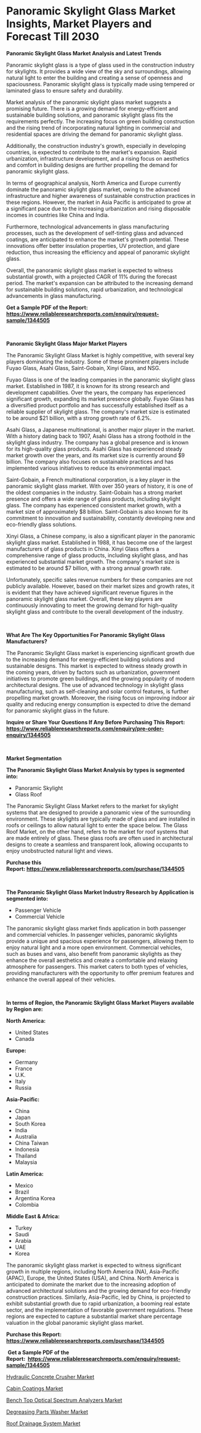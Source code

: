 <p><h1>Panoramic Skylight Glass Market Insights, Market Players and Forecast Till 2030</h1></p><p><strong>Panoramic Skylight Glass Market Analysis and Latest Trends</strong></p>
<p><p>Panoramic skylight glass is a type of glass used in the construction industry for skylights. It provides a wide view of the sky and surroundings, allowing natural light to enter the building and creating a sense of openness and spaciousness. Panoramic skylight glass is typically made using tempered or laminated glass to ensure safety and durability.</p><p>Market analysis of the panoramic skylight glass market suggests a promising future. There is a growing demand for energy-efficient and sustainable building solutions, and panoramic skylight glass fits the requirements perfectly. The increasing focus on green building construction and the rising trend of incorporating natural lighting in commercial and residential spaces are driving the demand for panoramic skylight glass.</p><p>Additionally, the construction industry's growth, especially in developing countries, is expected to contribute to the market's expansion. Rapid urbanization, infrastructure development, and a rising focus on aesthetics and comfort in building designs are further propelling the demand for panoramic skylight glass.</p><p>In terms of geographical analysis, North America and Europe currently dominate the panoramic skylight glass market, owing to the advanced infrastructure and higher awareness of sustainable construction practices in these regions. However, the market in Asia Pacific is anticipated to grow at a significant pace due to the increasing urbanization and rising disposable incomes in countries like China and India.</p><p>Furthermore, technological advancements in glass manufacturing processes, such as the development of self-tinting glass and advanced coatings, are anticipated to enhance the market's growth potential. These innovations offer better insulation properties, UV protection, and glare reduction, thus increasing the efficiency and appeal of panoramic skylight glass.</p><p>Overall, the panoramic skylight glass market is expected to witness substantial growth, with a projected CAGR of 11% during the forecast period. The market's expansion can be attributed to the increasing demand for sustainable building solutions, rapid urbanization, and technological advancements in glass manufacturing.</p></p>
<p><strong>Get a Sample PDF of the Report:&nbsp; <a href="https://www.reliableresearchreports.com/enquiry/request-sample/1344505">https://www.reliableresearchreports.com/enquiry/request-sample/1344505</a></strong></p>
<p>&nbsp;</p>
<p><strong>Panoramic Skylight Glass Major Market Players</strong></p>
<p><p>The Panoramic Skylight Glass Market is highly competitive, with several key players dominating the industry. Some of these prominent players include Fuyao Glass, Asahi Glass, Saint-Gobain, Xinyi Glass, and NSG.</p><p>Fuyao Glass is one of the leading companies in the panoramic skylight glass market. Established in 1987, it is known for its strong research and development capabilities. Over the years, the company has experienced significant growth, expanding its market presence globally. Fuyao Glass has a diversified product portfolio and has successfully established itself as a reliable supplier of skylight glass. The company's market size is estimated to be around $21 billion, with a strong growth rate of 6.2%.</p><p>Asahi Glass, a Japanese multinational, is another major player in the market. With a history dating back to 1907, Asahi Glass has a strong foothold in the skylight glass industry. The company has a global presence and is known for its high-quality glass products. Asahi Glass has experienced steady market growth over the years, and its market size is currently around $9 billion. The company also focuses on sustainable practices and has implemented various initiatives to reduce its environmental impact.</p><p>Saint-Gobain, a French multinational corporation, is a key player in the panoramic skylight glass market. With over 350 years of history, it is one of the oldest companies in the industry. Saint-Gobain has a strong market presence and offers a wide range of glass products, including skylight glass. The company has experienced consistent market growth, with a market size of approximately $8 billion. Saint-Gobain is also known for its commitment to innovation and sustainability, constantly developing new and eco-friendly glass solutions.</p><p>Xinyi Glass, a Chinese company, is also a significant player in the panoramic skylight glass market. Established in 1988, it has become one of the largest manufacturers of glass products in China. Xinyi Glass offers a comprehensive range of glass products, including skylight glass, and has experienced substantial market growth. The company's market size is estimated to be around $7 billion, with a strong annual growth rate.</p><p>Unfortunately, specific sales revenue numbers for these companies are not publicly available. However, based on their market sizes and growth rates, it is evident that they have achieved significant revenue figures in the panoramic skylight glass market. Overall, these key players are continuously innovating to meet the growing demand for high-quality skylight glass and contribute to the overall development of the industry.</p></p>
<p>&nbsp;</p>
<p><strong>What Are The Key Opportunities For Panoramic Skylight Glass Manufacturers?</strong></p>
<p><p>The Panoramic Skylight Glass market is experiencing significant growth due to the increasing demand for energy-efficient building solutions and sustainable designs. This market is expected to witness steady growth in the coming years, driven by factors such as urbanization, government initiatives to promote green buildings, and the growing popularity of modern architectural designs. The use of advanced technology in skylight glass manufacturing, such as self-cleaning and solar control features, is further propelling market growth. Moreover, the rising focus on improving indoor air quality and reducing energy consumption is expected to drive the demand for panoramic skylight glass in the future.</p></p>
<p><strong>Inquire or Share Your Questions If Any Before Purchasing This Report: <a href="https://www.reliableresearchreports.com/enquiry/pre-order-enquiry/1344505">https://www.reliableresearchreports.com/enquiry/pre-order-enquiry/1344505</a></strong></p>
<p>&nbsp;</p>
<p><strong>Market Segmentation</strong></p>
<p><strong>The Panoramic Skylight Glass Market Analysis by types is segmented into:</strong></p>
<p><ul><li>Panoramic Skylight</li><li>Glass Roof</li></ul></p>
<p><p>The Panoramic Skylight Glass Market refers to the market for skylight systems that are designed to provide a panoramic view of the surrounding environment. These skylights are typically made of glass and are installed in roofs or ceilings to allow natural light to enter the space below. The Glass Roof Market, on the other hand, refers to the market for roof systems that are made entirely of glass. These glass roofs are often used in architectural designs to create a seamless and transparent look, allowing occupants to enjoy unobstructed natural light and views.</p></p>
<p><strong>Purchase this Report:&nbsp;<a href="https://www.reliableresearchreports.com/purchase/1344505">https://www.reliableresearchreports.com/purchase/1344505</a></strong></p>
<p>&nbsp;</p>
<p><strong>The Panoramic Skylight Glass Market Industry Research by Application is segmented into:</strong></p>
<p><ul><li>Passenger Vehicle</li><li>Commercial Vehicle</li></ul></p>
<p><p>The panoramic skylight glass market finds application in both passenger and commercial vehicles. In passenger vehicles, panoramic skylights provide a unique and spacious experience for passengers, allowing them to enjoy natural light and a more open environment. Commercial vehicles, such as buses and vans, also benefit from panoramic skylights as they enhance the overall aesthetics and create a comfortable and relaxing atmosphere for passengers. This market caters to both types of vehicles, providing manufacturers with the opportunity to offer premium features and enhance the overall appeal of their vehicles.</p></p>
<p>&nbsp;</p>
<p><strong>In terms of Region, the Panoramic Skylight Glass Market Players available by Region are:</strong></p>
<p>
    <p> <strong> North America: </strong>
        <ul>
            <li>United States</li>
            <li>Canada</li>
        </ul>
        </p> 
    <p> <strong> Europe: </strong>
        <ul>
            <li>Germany</li>
            <li>France</li>
            <li>U.K.</li>
            <li>Italy</li>
            <li>Russia</li>
        </ul>
        </p> 
    <p> <strong> Asia-Pacific: </strong>
        <ul>
            <li>China</li>
            <li>Japan</li>
            <li>South Korea</li>
            <li>India</li>
            <li>Australia</li>
            <li>China Taiwan</li>
            <li>Indonesia</li>
            <li>Thailand</li>
            <li>Malaysia</li>
        </ul>
        </p> 
    <p> <strong> Latin America: </strong>
        <ul>
            <li>Mexico</li>
            <li>Brazil</li>
            <li>Argentina Korea</li>
            <li>Colombia</li>
        </ul>
        </p> 
    <p> <strong> Middle East & Africa: </strong>
        <ul>
            <li>Turkey</li>
            <li>Saudi</li>
            <li>Arabia</li>
            <li>UAE</li>
            <li>Korea</li>
        </ul>
    </p>
    </p>
<p><p>The panoramic skylight glass market is expected to witness significant growth in multiple regions, including North America (NA), Asia-Pacific (APAC), Europe, the United States (USA), and China. North America is anticipated to dominate the market due to the increasing adoption of advanced architectural solutions and the growing demand for eco-friendly construction practices. Similarly, Asia-Pacific, led by China, is projected to exhibit substantial growth due to rapid urbanization, a booming real estate sector, and the implementation of favorable government regulations. These regions are expected to capture a substantial market share percentage valuation in the global panoramic skylight glass market.</p></p>
<p><strong>Purchase this Report: <a href="https://www.reliableresearchreports.com/purchase/1344505">https://www.reliableresearchreports.com/purchase/1344505</a></strong></p>
<p>&nbsp;<strong>Get a Sample PDF of the Report:&nbsp;&nbsp;<a href="https://www.reliableresearchreports.com/enquiry/request-sample/1344505">https://www.reliableresearchreports.com/enquiry/request-sample/1344505</a></strong></p>
<p><strong></strong></p>
<p><p><a href="https://medium.com/@jacesipes1996/hydraulic-concrete-crusher-market-size-growth-forecast-2023-2030-1cfb9288ea70">Hydraulic Concrete Crusher Market</a></p><p><a href="https://github.com/aliciawhite5576/Market-Research-Report-List-1/blob/main/cabin-coatings-market.md">Cabin Coatings Market</a></p><p><a href="https://www.linkedin.com/pulse/bench-top-optical-spectrum-analyzers-market-research-report-jmibc/">Bench Top Optical Spectrum Analyzers Market</a></p><p><a href="https://github.com/marloy8/Market-Research-Report-List-1/blob/main/degreasing-parts-washer-market.md">Degreasing Parts Washer Market</a></p><p><a href="https://medium.com/@henrykihn/roof-drainage-system-market-size-growth-forecast-2023-2030-aec6bdbcabb3">Roof Drainage System Market</a></p></p>